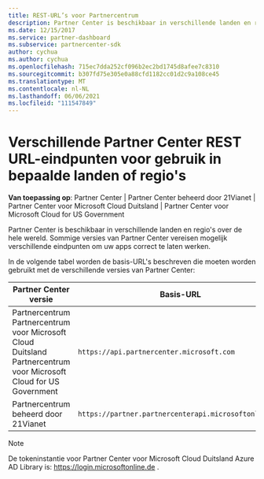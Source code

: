 ```yaml
---
title: REST-URL’s voor Partnercentrum
description: Partner Center is beschikbaar in verschillende landen en regio's. Meer informatie Partner Center eindpunten en basis-REST-URL's die uw apps moeten gebruiken om goed te werken.
ms.date: 12/15/2017
ms.service: partner-dashboard
ms.subservice: partnercenter-sdk
author: cychua
ms.author: cychua
ms.openlocfilehash: 715ec7dda252cf096b2ec2bd1745d8afee7c8310
ms.sourcegitcommit: b307fd75e305e0a88cfd1182cc01d2c9a108ce45
ms.translationtype: MT
ms.contentlocale: nl-NL
ms.lasthandoff: 06/06/2021
ms.locfileid: "111547849"
---
```

# <a name="different-partner-center-rest-url-end-points-for-use-in-certain-countries-or-regions"></a>Verschillende Partner Center REST URL-eindpunten voor gebruik in bepaalde landen of regio's

**Van toepassing op**: Partner Center | Partner Center beheerd door 21Vianet | Partner Center voor Microsoft Cloud Duitsland | Partner Center voor Microsoft Cloud for US Government

Partner Center is beschikbaar in verschillende landen en regio's over de hele wereld. Sommige versies van Partner Center vereisen mogelijk verschillende eindpunten om uw apps correct te laten werken.

In de volgende tabel worden de basis-URL's beschreven die moeten worden gebruikt met de verschillende versies van Partner Center:

| Partner Center versie  | Basis-URL  |
|---------|---------|
|Partnercentrum</br>Partnercentrum voor Microsoft Cloud Duitsland</br>Partnercentrum voor Microsoft Cloud for US Government     | `https://api.partnercenter.microsoft.com`        |
|Partnercentrum beheerd door 21Vianet  |  `https://partner.partnercenterapi.microsoftonline.cn`       |

>[!NOTE]
>De tokeninstantie voor Partner Center voor Microsoft Cloud Duitsland Azure AD Library is: https://login.microsoftonline.de .
